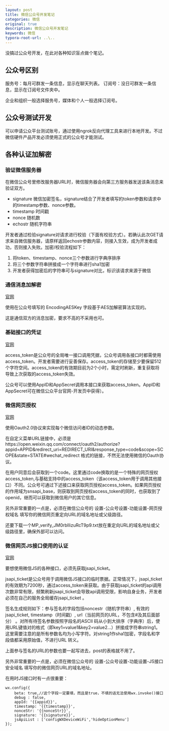 ```yaml
---
layout: post
title: 微信公众号开发笔记
categories: 微信
original: true
description: 微信公众号开发笔记
keywords: 微信
typora-root-url: ..\..
---
```


没搞过公众号开发，在此对各种知识盲点做个笔记。

## 公众号区别

服务号：每月可群发一条信息，显示在聊天列表。
订阅号：没日可群发一条信息，显示在订阅号文件夹中。

企业和组织一般选择服务号，媒体和个人一般选择订阅号。

## 公众号测试开发

可以申请公众平台测试账号，通过使用ngrok反向代理工具来进行本地开发。不过微信硬件产品开发必须使用正式的公众号才能测试。

## 各种认证加解密

### 验证微信服务器

在微信公众号里修改服务器URL时，微信服务器会向第三方服务器发送该条消息来验证双方。

- signature	微信加密签名，signature结合了开发者填写的token参数和请求中的timestamp参数、nonce参数。
- timestamp	时间戳
- nonce	随机数
- echostr	随机字符串

开发者通过检验signature对请求进行校验（下面有校验方式）。若确认此次GET请求来自微信服务器，请原样返回echostr参数内容，则接入生效，成为开发者成功，否则接入失败。加密/校验流程如下：

1. 将token、timestamp、nonce三个参数进行字典序排序
2. 将三个参数字符串拼接成一个字符串进行sha1加密
3. 开发者获得加密后的字符串可与signature对比，标识该请求来源于微信

### 通信消息加解密

[官网]("https://open.weixin.qq.com/cgi-bin/showdocument?action=dir_list&t=resource/res_list&verify=1&id=open1419318482&token=&lang=zh_CN")

使用在公众号填写的 EncodingAESKey 字段基于AES加解密算法实现的。

这是通信双方的消息加密，要求不高的不采用也可。

### 基础接口的凭证

[官网]("https://mp.weixin.qq.com/wiki")

access_token是公众号的全局唯一接口调用凭据，公众号调用各接口时都需使用access_token。开发者需要进行妥善保存。access_token的存储至少要保留512个字符空间。access_token的有效期目前为2个小时，需定时刷新，重复获取将导致上次获取的access_token失效。

公众号可以使用AppID和AppSecret调用本接口来获取access_token。AppID和AppSecret可在微信公众平台官网-开发页中获得）。

### 微信网页授权

[官网]("https://mp.weixin.qq.com/wiki")

使用Oauth2.0协议来实现每个微信访问者ID的动态参数。

在自定义菜单URL链接中，必须是https://open.weixin.qq.com/connect/oauth2/authorize?appid=APPID&redirect_uri=REDIRECT_URI&response_type=code&scope=SCOPE&state=STATE#wechat_redirect 格式的链接，不然无法使用微信的Oauth协议。

在用户同意后会获取到一个code。这里通过code换取的是一个特殊的网页授权access_token,与基础支持中的access_token（该access_token用于调用其他接口）不同。公众号可通过下述接口来获取网页授权access_token。如果网页授权的作用域为snsapi_base，则获取到网页授权access_token的同时，也获取到了openid，继而可以获取到微信用户的其它信息。


另外非常重要的一点是，必须在微信公众号的 设置-公众号设置-功能设置-网页授权域名 填写你的微信网页重定向URL的域名地址或父级路径。

还要下载一个MP_verify_JM0rbIIizuRcT9p9.txt放在重定向URL的域名地址或父级路径里，确保外部可以访问。

### 微信网页JS接口使用的认证


[官网]("https://mp.weixin.qq.com/wiki")

要想使用微信JS的各种接口，必须先获取jsapi_ticket。

jsapi_ticket是公众号用于调用微信JS接口的临时票据。正常情况下，jsapi_ticket的有效期为7200秒，通过access_token来获取。由于获取jsapi_ticket的api调用次数非常有限，频繁刷新jsapi_ticket会导致api调用受限，影响自身业务，开发者必须在自己的服务全局缓存jsapi_ticket 。

签名生成规则如下：参与签名的字段包括noncestr（随机字符串）, 有效的jsapi_ticket, timestamp（时间戳）, url（当前网页的URL，不包含#及其后面部分） 。对所有待签名参数按照字段名的ASCII 码从小到大排序（字典序）后，使用URL键值对的格式（即key1=value1&key2=value2…）拼接成字符串string1。这里需要注意的是所有参数名均为小写字符。对string1作sha1加密，字段名和字段值都采用原始值，不进行URL 转义。

上面参与签名的URL的参数也要一起写进去，post的表格就不用了。

另外非常重要的一点是，必须在微信公众号的 设置-公众号设置-功能设置-JS接口安全域名 填写你的微信网页URL的域名地址。

在用时JS接口时有一点很重要：

    wx.config({
        beta: true,//这个字段一定要填，而且是true，不填的话无法使用wx.invoke()接口
        debug : false,
        appId: '{{appid}}',
        timestamp: '{{timestamp}}',
        nonceStr: '{{nonceStr}}',
        signature: '{{signature}}',
        jsApiList : ['configWXDeviceWiFi','hideOptionMenu']
    });



